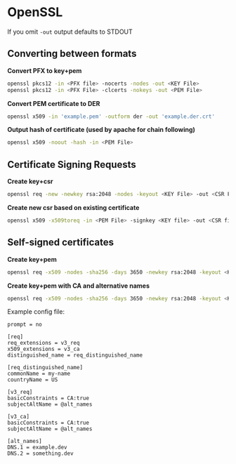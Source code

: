 OpenSSL
=======
If you omit `-out` output defaults to STDOUT

Converting between formats
--------------------------

**Convert PFX to key+pem**
```sh
openssl pkcs12 -in <PFX file> -nocerts -nodes -out <KEY File>
openssl pkcs12 -in <PFX File> -clcerts -nokeys -out <PEM File>
```

**Convert PEM certificate to DER**
```sh
openssl x509 -in 'example.pem' -outform der -out 'example.der.crt'
```

**Output hash of certificate (used by apache for chain following)**
```sh
openssl x509 -noout -hash -in <PEM File>
```

Certificate Signing Requests
----------------------------

**Create key+csr**
```sh
openssl req -new -newkey rsa:2048 -nodes -keyout <KEY File> -out <CSR File> -subj '/CN=<DOMAIN>/C=<COUNTRY>'
```

**Create new csr based on existing certificate**
```sh
openssl x509 -x509toreq -in <PEM File> -signkey <KEY file> -out <CSR file>
```

Self-signed certificates
------------------------

**Create key+pem**
```sh
openssl req -x509 -nodes -sha256 -days 3650 -newkey rsa:2048 -keyout <KEY File> -out <PEM File> -subj '/CN=<DOMAIN>/C=<COUNTRY>'
```

**Create key+pem with CA and alternative names**
```sh
openssl req -x509 -nodes -sha256 -days 3650 -newkey rsa:2048 -keyout <KEY FILE> -out <PEM FILE> -config <CONFIG FILE>
```

Example config file:
```
prompt = no

[req]
req_extensions = v3_req
x509_extensions	= v3_ca
distinguished_name = req_distinguished_name

[req_distinguished_name]
commonName = my-name
countryName = US

[v3_req]
basicConstraints = CA:true
subjectAltName = @alt_names

[v3_ca]
basicConstraints = CA:true
subjectAltName = @alt_names

[alt_names]
DNS.1 = example.dev
DNS.2 = something.dev
```
